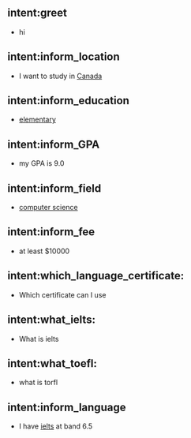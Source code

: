 ## intent:greet
- hi

## intent:inform_location
- I want to study in [Canada](location:canada)

## intent:inform_education
- [elementary](education_level)

## intent:inform_GPA
- my GPA is 9.0

## intent:inform_field
- [computer science](field)

## intent:inform_fee
- at least $10000

## intent:which_language_certificate:
- Which certificate can I use

## intent:what_ielts:
- What is ielts

## intent:what_toefl:
- what is torfl

## intent:inform_language
- I have [ielts](language_qualification) at band 6.5
